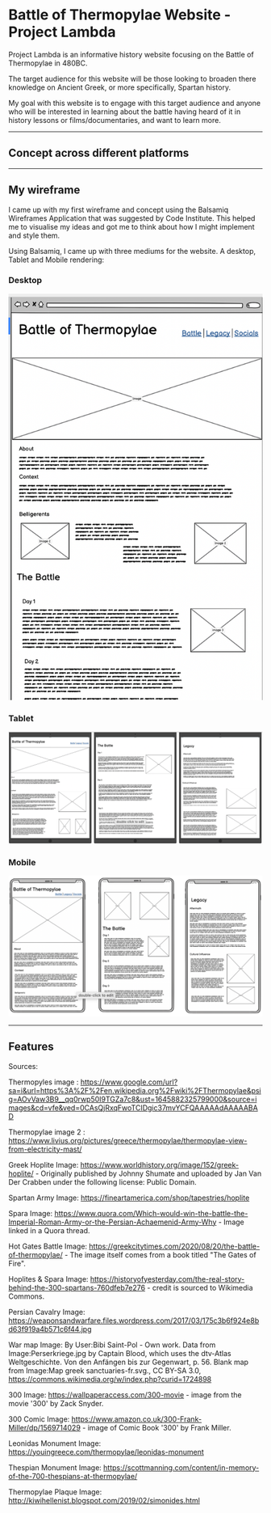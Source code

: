 # Battle of Thermopylae Website - Project Lambda

Project Lambda is an informative history website focusing on the Battle of Thermopylae in 480BC.

The target audience for this website will be those looking to broaden there knowledge on Ancient Greek, or more specifically, Spartan history. 

My goal with this website is to engage with this target audience and anyone who will be interested in learning about the battle having heard of it in history lessons or films/documentaries, and want to learn more. 

---
## Concept across different platforms





---
## My wireframe

I came up with my first wireframe and concept using the Balsamiq Wireframes Application that was suggested by Code Institute. 
This helped me to visualise my ideas and got me to think about how I might implement and style them. 

Using Balsamiq, I came up with three mediums for the website. A desktop, Tablet and Mobile rendering: 

### Desktop

![Desktop](assets/images/Desktop_Wireframe.png)

### Tablet

![Tablet](assets/images/Tablet_Wireframe.png)

### Mobile

![Mobile](assets/images/Mobile_Wireframe.png)

---

## Features













Sources:

Thermopyles image : https://www.google.com/url?sa=i&url=https%3A%2F%2Fen.wikipedia.org%2Fwiki%2FThermopylae&psig=AOvVaw3B9__qq0rwp50I9TGZa7c8&ust=1645882325799000&source=images&cd=vfe&ved=0CAsQjRxqFwoTCIDgic37mvYCFQAAAAAdAAAAABAD

Thermopylae image 2 : https://www.livius.org/pictures/greece/thermopylae/thermopylae-view-from-electricity-mast/

Greek Hoplite Image: https://www.worldhistory.org/image/152/greek-hoplite/ - Originally published by Johnny Shumate and uploaded by Jan Van Der Crabben under the following license: Public Domain. 

Spartan Army Image: https://fineartamerica.com/shop/tapestries/hoplite

Spara Image: https://www.quora.com/Which-would-win-the-battle-the-Imperial-Roman-Army-or-the-Persian-Achaemenid-Army-Why - Image linked in a Quora thread. 

Hot Gates Battle Image: https://greekcitytimes.com/2020/08/20/the-battle-of-thermopylae/ - The image itself comes from a book titled "The Gates of Fire".

Hoplites & Spara Image: https://historyofyesterday.com/the-real-story-behind-the-300-spartans-760dfeb7e276 - credit is sourced to Wikimedia Commons.

Persian Cavalry Image: https://weaponsandwarfare.files.wordpress.com/2017/03/175c3b6f924e8bd63f919a4b571c6f44.jpg

War map Image: By User:Bibi Saint-Pol - Own work. Data from Image:Perserkriege.jpg by Captain Blood, which uses the dtv-Atlas Weltgeschichte. Von den Anfängen bis zur Gegenwart, p. 56. Blank map from Image:Map greek sanctuaries-fr.svg., CC BY-SA 3.0, https://commons.wikimedia.org/w/index.php?curid=1724898

300 Image: https://wallpaperaccess.com/300-movie - image from the movie '300' by Zack Snyder.

300 Comic Image: https://www.amazon.co.uk/300-Frank-Miller/dp/1569714029 - image of Comic Book '300' by Frank Miller.

Leonidas Monument Image: https://youingreece.com/thermopylae/leonidas-monument

Thespian Monument Image: https://scottmanning.com/content/in-memory-of-the-700-thespians-at-thermopylae/

Thermopylae Plaque Image: http://kiwihellenist.blogspot.com/2019/02/simonides.html
